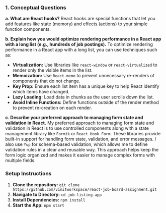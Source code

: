 
### **1. Conceptual Questions**

**a. What are React hooks?**
React hooks are special functions that let you add features like state (memory) and effects (actions) to your simple function components.

**b. Explain how you would optimize rendering performance in a React app with a long list (e.g., hundreds of job postings).**
To optimize rendering performance in a React app with a long list, you can use techniques such as:
- **Virtualization:** Use libraries like `react-window` or `react-virtualized` to render only the visible items in the list.
- **Memoization:** Use `React.memo` to prevent unnecessary re-renders of components that do not change.
- **Key Prop:** Ensure each list item has a unique key to help React identify which items have changed.
- **Lazy Loading:** Load data in chunks as the user scrolls down the list.
- **Avoid Inline Functions:** Define functions outside of the render method to prevent re-creation on each render.

**c. Describe your preferred approach to managing form state and validation in React.**
My preferred approach to managing form state and validation in React is to use controlled components along with a state management library like `Formik` or `React Hook Form`. These libraries provide built-in support for handling form state, validation, and error messages. I also use `Yup` for schema-based validation, which allows me to define validation rules in a clear and reusable way. This approach helps keep the form logic organized and makes it easier to manage complex forms with multiple fields.

### **Setup Instructions**

1.  **Clone the repository:** `git clone https://github.com/vinitworkspace/react-job-board-assignment.git`
2.  **Navigate to Directory:** `cd job-listing-app`
3.  **Install Dependencies:** `npm install`
4.  **Start the App:** `npm start`


